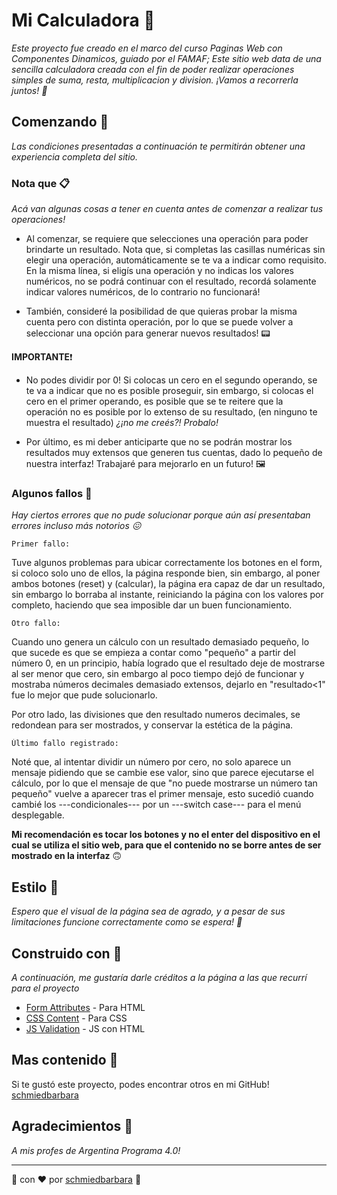 # Mi Calculadora 🔮

_Este proyecto fue creado en el marco del curso Paginas Web con Componentes Dinamicos, guiado por el FAMAF; 
Este sitio web data de una sencilla calculadora creada con el fin de poder realizar operaciones simples de suma, resta, multiplicacion y division. ¡Vamos a recorrerla juntos! 🚀_

## Comenzando 🍄

_Las condiciones presentadas a continuación te permitirán obtener una experiencia completa del sitio._

### Nota que 📋

_Acá van algunas cosas a tener en cuenta antes de comenzar a realizar tus operaciones!_


- Al comenzar, se requiere que selecciones una operación para poder brindarte un resultado. Nota que, si completas las casillas numéricas sin elegir una operación, automáticamente se te va a indicar como requisito.
En la misma línea, si eligís una operación y no indicas los valores numéricos, no se podrá continuar con el resultado, recordá solamente indicar valores numéricos, de lo contrario no funcionará!

- También, consideré la posibilidad de que quieras probar la misma cuenta pero con distinta operación, por lo que se puede volver a seleccionar una opción para generar nuevos resultados! 📟


**IMPORTANTE**❗ 
- No podes dividir por 0! Si colocas un cero en el segundo operando, se te va a indicar que no es posible proseguir, sin embargo, si colocas el cero en el primer operando, es posible que se te reitere que la operación no es posible por lo extenso de su resultado, (en ninguno te muestra el resultado) *¿¡no me creés?! Probalo!*

- Por último, es mi deber anticiparte que no se podrán mostrar los resultados muy extensos que generen tus cuentas, dado lo pequeño de nuestra interfaz! Trabajaré para mejorarlo en un futuro! 🖼️

### Algunos fallos 🔧

_Hay ciertos errores que no pude solucionar porque aún así presentaban errores incluso más notorios 😖_

```
Primer fallo:
```


Tuve algunos problemas para ubicar correctamente los botones en el form, si coloco solo uno de ellos, la página responde bien, sin embargo, al poner ambos botones (reset) y (calcular), la página era capaz de dar un resultado, sin embargo lo borraba al instante, reiniciando la página con los valores por completo, haciendo que sea imposible dar un buen funcionamiento. 


```
Otro fallo:
```

Cuando uno genera un cálculo con un resultado demasiado pequeño, lo que sucede es que se empieza a contar como "pequeño" a partir del número 0, en un principio, había logrado que el resultado deje de mostrarse al ser menor que cero, sin embargo al poco tiempo dejó de funcionar y mostraba números decimales demasiado extensos, dejarlo en "resultado<1" fue lo mejor que pude solucionarlo. 

Por otro lado, las divisiones que den resultado numeros decimales, se redondean para ser mostrados, y conservar la estética de la página. 
```
Último fallo registrado:
```
Noté que, al intentar dividir un número por cero, no solo aparece un mensaje pidiendo que se cambie ese valor, sino que parece ejecutarse el cálculo, por lo que el mensaje de que "no puede mostrarse un número tan pequeño" vuelve a aparecer tras el primer mensaje, esto sucedió cuando cambié los ---condicionales--- por un ---switch case--- para el menú desplegable.

**Mi recomendación es tocar los botones y no el enter del dispositivo en el cual se utiliza el sitio web, para que el contenido no se borre antes de ser mostrado en la interfaz** 🙃

## Estilo 👾
_Espero que el visual de la página sea de agrado, y a pesar de sus limitaciones funcione correctamente como se espera! 💟_


## Construido con 💯

_A continuación, me gustaría darle créditos a la página a las que recurrí para el proyecto_

+ [Form Attributes](https://www.w3schools.com/html/html_form_attributes_form.asp) - Para HTML
+ [CSS Content](https://www.w3schools.com/css/default.asp) - Para CSS
+ [JS Validation](https://www.w3schools.com/js/js_validation.asp) - JS con HTML

## Mas contenido 📖
Si te gustó este proyecto, podes encontrar otros en mi GitHub! [schmiedbarbara](https://github.com/schmiedbarbara)

## Agradecimientos 🎁
_A mis profes de Argentina Programa 4.0!_


---
🍙 con ❤️ por [schmiedbarbara](https://github.com/schmiedbarbara) 🤭